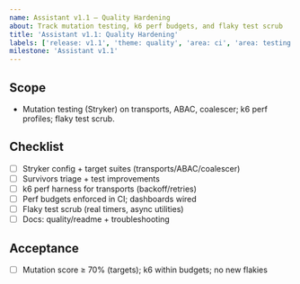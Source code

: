 ```yaml
---
name: Assistant v1.1 — Quality Hardening
about: Track mutation testing, k6 perf budgets, and flaky test scrub
title: 'Assistant v1.1: Quality Hardening'
labels: ['release: v1.1', 'theme: quality', 'area: ci', 'area: testing']
milestone: 'Assistant v1.1'
---
```


## Scope

- Mutation testing (Stryker) on transports, ABAC, coalescer; k6 perf profiles; flaky test scrub.

## Checklist

- [ ] Stryker config + target suites (transports/ABAC/coalescer)
- [ ] Survivors triage + test improvements
- [ ] k6 perf harness for transports (backoff/retries)
- [ ] Perf budgets enforced in CI; dashboards wired
- [ ] Flaky test scrub (real timers, async utilities)
- [ ] Docs: quality/readme + troubleshooting

## Acceptance

- [ ] Mutation score ≥ 70% (targets); k6 within budgets; no new flakies
